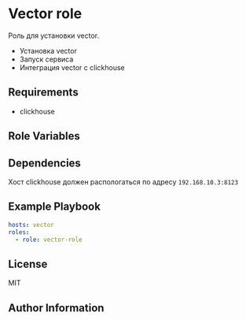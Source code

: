 Vector role
=========

Роль для установки vector.

- Установка vector
- Запуск сервиса
- Интеграция vector с clickhouse

Requirements
------------

- clickhouse

Role Variables
--------------

Dependencies
------------

Хост clickhouse должен распологаться по адресу `192.168.10.3:8123`

Example Playbook
----------------

```yaml
hosts: vector
roles:
  - role: vector-role
```

License
-------

MIT

Author Information
------------------
